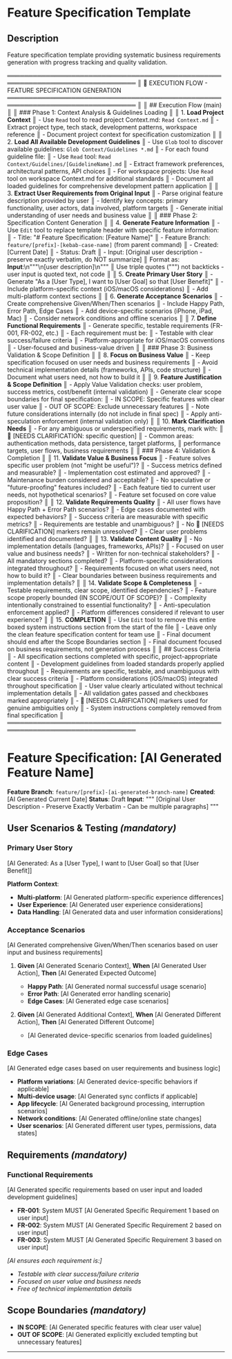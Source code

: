 # Feature Specification Template

<!-- Template Version: 6 | ContextKit: 0.2.9 | Updated: 2025-10-17 -->

## Description

Feature specification template providing systematic business requirements generation with progress tracking and quality validation.

════════════════════════════════════════════════════════════════════════════════
║ 🤖 EXECUTION FLOW - FEATURE SPECIFICATION GENERATION
════════════════════════════════════════════════════════════════════════════════
║
║ ## Execution Flow (main)
║
║ ### Phase 1: Context Analysis & Guidelines Loading
║
║ 1. **Load Project Context**
║ - Use `Read` tool to read project Context.md: `Read Context.md`
║ - Extract project type, tech stack, development patterns, workspace reference
║ - Document project context for specification customization
║
║ 2. **Load All Available Development Guidelines**
║ - Use `Glob` tool to discover available guidelines: `Glob Context/Guidelines *.md`
║ - For each found guideline file:
║ - Use `Read` tool: `Read Context/Guidelines/[GuidelineName].md`
║ - Extract framework preferences, architectural patterns, API choices
║ - For workspace projects: Use `Read` tool on workspace Context.md for additional standards
║ - Document all loaded guidelines for comprehensive development pattern application
║
║ 3. **Extract User Requirements from Original Input**
║ - Parse original feature description provided by user
║ - Identify key concepts: primary functionality, user actors, data involved, platform targets
║ - Generate initial understanding of user needs and business value
║
║ ### Phase 2: Specification Content Generation
║
║ 4. **Generate Feature Information**
║ - Use `Edit` tool to replace template header with specific feature information:
║ - Title: "# Feature Specification: [Feature Name]"
║ - Feature Branch: `feature/[prefix]-[kebab-case-name]` (from parent command)
║ - Created: [Current Date]
║ - Status: Draft
║ - Input: [Original user description - preserve exactly verbatim, do NOT summarize]
║ Format as: **Input**:\n"""\n[user description]\n"""
║ Use triple quotes (""") not backticks - user input is quoted text, not code
║
║ 5. **Create Primary User Story**
║ - Generate "As a [User Type], I want to [User Goal] so that [User Benefit]"
║ - Include platform-specific context (iOS/macOS considerations)
║ - Add multi-platform context sections
║
║ 6. **Generate Acceptance Scenarios**
║ - Create comprehensive Given/When/Then scenarios
║ - Include Happy Path, Error Path, Edge Cases
║ - Add device-specific scenarios (iPhone, iPad, Mac)
║ - Consider network conditions and offline scenarios
║
║ 7. **Define Functional Requirements**
║ - Generate specific, testable requirements (FR-001, FR-002, etc.)
║ - Each requirement must be:
║ - Testable with clear success/failure criteria
║ - Platform-appropriate for iOS/macOS conventions
║ - User-focused and business-value driven
║
║ ### Phase 3: Business Validation & Scope Definition
║
║ 8. **Focus on Business Value**
║ - Keep specification focused on user needs and business requirements
║ - Avoid technical implementation details (frameworks, APIs, code structure)
║ - Document what users need, not how to build it
║
║ 9. **Feature Justification & Scope Definition**
║ - Apply Value Validation checks: user problem, success metrics, cost/benefit (internal validation)
║ - Generate clear scope boundaries for final specification:
║ - IN SCOPE: Specific features with clear user value
║ - OUT OF SCOPE: Exclude unnecessary features
║ - Note future considerations internally (do not include in final spec)
║ - Apply anti-speculation enforcement (internal validation only)
║
║ 10. **Mark Clarification Needs**
║ - For any ambiguous or underspecified requirements, mark with:
║ 🚨 [NEEDS CLARIFICATION: specific question]
║ - Common areas: authentication methods, data persistence, target platforms,
║ performance targets, user flows, business requirements
║
║ ### Phase 4: Validation & Completion
║
║ 11. **Validate Value & Business Focus**
║ - Feature solves specific user problem (not "might be useful")?
║ - Success metrics defined and measurable?
║ - Implementation cost estimated and approved?
║ - Maintenance burden considered and acceptable?
║ - No speculative or "future-proofing" features included?
║ - Each feature tied to current user needs, not hypothetical scenarios?
║ - Feature set focused on core value proposition?
║
║ 12. **Validate Requirements Quality**
║ - All user flows have Happy Path + Error Path scenarios?
║ - Edge cases documented with expected behaviors?
║ - Success criteria are measurable with specific metrics?
║ - Requirements are testable and unambiguous?
║ - No 🚨 [NEEDS CLARIFICATION] markers remain unresolved?
║ - Clear user problems identified and documented?
║
║ 13. **Validate Content Quality**
║ - No implementation details (languages, frameworks, APIs)?
║ - Focused on user value and business needs?
║ - Written for non-technical stakeholders?
║ - All mandatory sections completed?
║ - Platform-specific considerations integrated throughout?
║ - Requirements focused on what users need, not how to build it?
║ - Clear boundaries between business requirements and implementation details?
║
║ 14. **Validate Scope & Completeness**
║ - Testable requirements, clear scope, identified dependencies?
║ - Feature scope properly bounded (IN SCOPE/OUT OF SCOPE)?
║ - Complexity intentionally constrained to essential functionality?
║ - Anti-speculation enforcement applied?
║ - Platform differences considered if relevant to user experience?
║
║ 15. **COMPLETION**
║ - Use `Edit` tool to remove this entire boxed system instructions section from the start of the file
║ - Leave only the clean feature specification content for team use
║ - Final document should end after the Scope Boundaries section
║ - Final document focused on business requirements, not generation process
║
║ ## Success Criteria
║ - All specification sections completed with specific, project-appropriate content
║ - Development guidelines from loaded standards properly applied throughout
║ - Requirements are specific, testable, and unambiguous with clear success criteria
║ - Platform considerations (iOS/macOS) integrated throughout specification
║ - User value clearly articulated without technical implementation details
║ - All validation gates passed and checkboxes marked appropriately
║ - 🚨 [NEEDS CLARIFICATION] markers used for genuine ambiguities only
║ - System instructions completely removed from final specification
║
════════════════════════════════════════════════════════════════════════════════

# Feature Specification: [AI Generated Feature Name]

**Feature Branch**: `feature/[prefix]-[ai-generated-branch-name]`
**Created**: [AI Generated Current Date]
**Status**: Draft
**Input**:
"""
[Original User Description - Preserve Exactly Verbatim - Can be multiple paragraphs]
"""

## User Scenarios & Testing _(mandatory)_

### Primary User Story

[AI Generated: As a [User Type], I want to [User Goal] so that [User Benefit]]

**Platform Context**:

- **Multi-platform**: [AI Generated platform-specific experience differences]
- **User Experience**: [AI Generated user experience considerations]
- **Data Handling**: [AI Generated data and user information considerations]

### Acceptance Scenarios

[AI Generated comprehensive Given/When/Then scenarios based on user input and business requirements]

1. **Given** [AI Generated Scenario Context], **When** [AI Generated User Action], **Then** [AI Generated Expected Outcome]

   - **Happy Path**: [AI Generated normal successful usage scenario]
   - **Error Path**: [AI Generated error handling scenario]
   - **Edge Cases**: [AI Generated edge case scenarios]

2. **Given** [AI Generated Additional Context], **When** [AI Generated Different Action], **Then** [AI Generated Different Outcome]
   - [AI Generated device-specific scenarios from loaded guidelines]

### Edge Cases

[AI Generated edge cases based on user requirements and business logic]

- **Platform variations**: [AI Generated device-specific behaviors if applicable]
- **Multi-device usage**: [AI Generated sync conflicts if applicable]
- **App lifecycle**: [AI Generated background processing, interruption scenarios]
- **Network conditions**: [AI Generated offline/online state changes]
- **User scenarios**: [AI Generated different user types, permissions, data states]

## Requirements _(mandatory)_

### Functional Requirements

[AI Generated specific requirements based on user input and loaded development guidelines]

- **FR-001**: System MUST [AI Generated Specific Requirement 1 based on user input]
- **FR-002**: System MUST [AI Generated Specific Requirement 2 based on user input]
- **FR-003**: System MUST [AI Generated Specific Requirement 3 based on user input]

_[AI ensures each requirement is:]_

- _Testable with clear success/failure criteria_
- _Focused on user value and business needs_
- _Free of technical implementation details_

## Scope Boundaries _(mandatory)_

- **IN SCOPE**: [AI Generated specific features with clear user value]
- **OUT OF SCOPE**: [AI Generated explicitly excluded tempting but unnecessary features]

---
